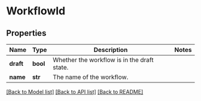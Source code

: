 # WorkflowId

## Properties
Name | Type | Description | Notes
------------ | ------------- | ------------- | -------------
**draft** | **bool** | Whether the workflow is in the draft state. | 
**name** | **str** | The name of the workflow. | 

[[Back to Model list]](../README.md#documentation-for-models) [[Back to API list]](../README.md#documentation-for-api-endpoints) [[Back to README]](../README.md)

